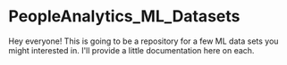 # PeopleAnalytics_ML_Datasets

Hey everyone! This is going to be a repository for a few ML data sets you might interested in. I'll provide a little documentation here on each.
